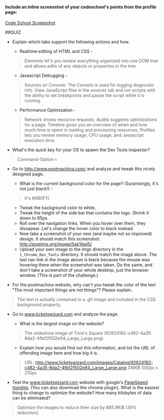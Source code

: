 #### Include an inline screenshot of your codeschool's points from the profile page:

[Code School Screenshot](https://github.com/jochambo/phase_0_unit_1/week_2/1_Chrome_Dev_Tools/imgs/report-card.png)

<!-- Modify the Markdown to include your answers. Don't delete the questions! -->

##QUIZ
* Explain which tabs support the following actions and how.
  
  * Realtime editing of HTML and CSS - 
  >Elements let's you review everything organized into one DOM tree and allows edits of any objects or properties in the tree.
  
  * Javascript Debugging - 
  >Sources w/ Console:  The Console is used for logging diagnostic info.  View JavaScript files in the sources tab and run scripts with the ability to set breakpoints and pause the script while it is running.

  * Performance Optimization - 
  >Network shows resource requests, Audits suggests optimizations for a page. Timeline gives you an overview of when and how much time is spent in loading and processing resources, Profiles lets you review memory usage, CPU usage, and Javascript execution time.

* What's the quick key for your OS to spawn the Dev Tools inspector? 
>Command-Option-i

* Go to http://www.postmachina.com/ and analyze and tweak this nicely designed page.
  * What is the current background color for the page?  (Surprisingly, it's not just black!) - 
  >It's #0B0F11.
  * Tweak the background color to white.
  * Tweak the height of the side bar that contains the logo.  Shrink it down to 85px.
  * Roll over the navigation links.  When you hover over them, they dissapear.  Let's change the hover color to black instead.
  * Now take a screenshot of your new (and maybe not so improved) design.  It should match this screenshot: http://postimg.org/image/5ak1jkpl5/
  * Upload your own image to the imgs directory in the `1_Chrome_Dev_Tools` directory.  It should match the image above. The last nav link in the image above is black because the mouse was hovering there when the screenshot was taken. Do the same, and don't take a screenshot of your whole desktop, just the browser window. (This is part of the challenge.)

* For the postmachina website, why can't you tweak the color of the text "The most important things are not things"?  Please explain.
>The text is actually contained in a .gif image and included in the CSS background property.

* Go to www.ticketswizard.com and analyze the page.  
  * What is the largest image on the website? 
  >The slideshow image of Time's Square (92624182-c482-4a35-8da2-4fbf2f502e94_Large_Large.png).
  * Explain how you would find out this information, and list the URL of offending image here and how big it is.  
  >URL: http://www.ticketswizard.com/Images/Catalog/92624182-c482-4a35-8da2-4fbf2f502e94_Large_Large.png 316KB 500px x 210px

* Test the www.ticketswizard.com website with google's [PageSpeed Insights](http://www.ticketswizard.com/).  (You can also download the chrome plugin).  What is the easiest thing to change to optimize the website?  How many kilobytes of data can be eliminated? 
>Optimize the images to reduce their size by 885.9KiB (39% reduction).